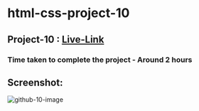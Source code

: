 # html-css-project-10

## Project-10 : [Live-Link](https://html-css-proj-10.netlify.app/)

### Time taken to complete the project - Around 2 hours

## Screenshot:


![github-10-image](https://user-images.githubusercontent.com/110112176/186400423-b213cfaa-4c05-43c7-9075-c76e3689bccc.png)
